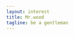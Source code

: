 ```yaml
---
layout: interest
title: Mr.wood
tagline: be a gentleman
---
```

<!--
<p class="lead">
用于划分各个blog模块; 如travel，stock模块模块等。
各个模块单独划分page使用不同样式进行展示及索引。
</p>
-->